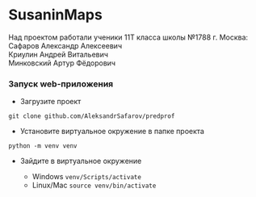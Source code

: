 # SusaninMaps
<p>Над проектом работали ученики 11Т класса школы №1788 г. Москва:<br>
Сафаров Александр Алексеевич<br>
Криулин Андрей Витальевич<br>
Минковский Артур Фёдорович</p>

### Запуск web-приложения
- Загрузите проект
```
git clone github.com/AleksandrSafarov/predprof
```
- Установите виртуальное окружение в папке проекта
```
python -m venv venv
```
- Зайдите в виртуальное окружение

  - Windows
  ```venv/Scripts/activate```
  - Linux/Mac
  ```source venv/bin/activate```
